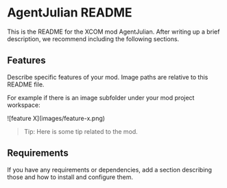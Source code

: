 # AgentJulian README

This is the README for the XCOM mod AgentJulian. After writing up a brief description, we recommend including the following sections.

## Features

Describe specific features of your mod. Image paths are relative to this README file.

For example if there is an image subfolder under your mod project workspace:

\!\[feature X\]\(images/feature-x.png\)

> Tip: Here is some tip related to the mod.

## Requirements

If you have any requirements or dependencies, add a section describing those and how to install and configure them.